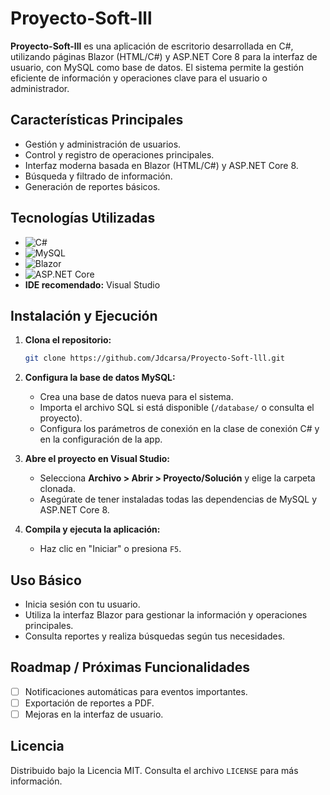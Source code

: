 # Proyecto-Soft-lll

**Proyecto-Soft-lll** es una aplicación de escritorio desarrollada en C#, utilizando páginas Blazor (HTML/C#) y ASP.NET Core 8 para la interfaz de usuario, con MySQL como base de datos. El sistema permite la gestión eficiente de información y operaciones clave para el usuario o administrador.

## Características Principales

- Gestión y administración de usuarios.
- Control y registro de operaciones principales.
- Interfaz moderna basada en Blazor (HTML/C#) y ASP.NET Core 8.
- Búsqueda y filtrado de información.
- Generación de reportes básicos.

## Tecnologías Utilizadas

- ![C#](https://img.shields.io/badge/C%23-239120?style=for-the-badge&logo=c-sharp&logoColor=white)
- ![MySQL](https://img.shields.io/badge/MySQL-4479A1?style=for-the-badge&logo=mysql&logoColor=white)
- ![Blazor](https://img.shields.io/badge/Blazor-512BD4?style=for-the-badge&logo=blazor&logoColor=white)
- ![ASP.NET Core](https://img.shields.io/badge/ASP.NET_Core_8-512BD4?style=for-the-badge&logo=dotnet&logoColor=white)
- **IDE recomendado:** Visual Studio

## Instalación y Ejecución

1. **Clona el repositorio:**
   ```bash
   git clone https://github.com/Jdcarsa/Proyecto-Soft-lll.git
   ```
2. **Configura la base de datos MySQL:**
   - Crea una base de datos nueva para el sistema.
   - Importa el archivo SQL si está disponible (`/database/` o consulta el proyecto).
   - Configura los parámetros de conexión en la clase de conexión C# y en la configuración de la app.

3. **Abre el proyecto en Visual Studio:**
   - Selecciona **Archivo > Abrir > Proyecto/Solución** y elige la carpeta clonada.
   - Asegúrate de tener instaladas todas las dependencias de MySQL y ASP.NET Core 8.

4. **Compila y ejecuta la aplicación:**
   - Haz clic en "Iniciar" o presiona `F5`.

## Uso Básico

- Inicia sesión con tu usuario.
- Utiliza la interfaz Blazor para gestionar la información y operaciones principales.
- Consulta reportes y realiza búsquedas según tus necesidades.

## Roadmap / Próximas Funcionalidades

- [ ] Notificaciones automáticas para eventos importantes.
- [ ] Exportación de reportes a PDF.
- [ ] Mejoras en la interfaz de usuario.

## Licencia

Distribuido bajo la Licencia MIT. Consulta el archivo `LICENSE` para más información.
```
